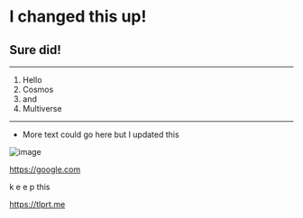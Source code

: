 # I changed this up!
## Sure did!
---
  1. Hello
  2. Cosmos
  3. and
  4. Multiverse
---
  - More text could go here but I updated this


![image](https://user-images.githubusercontent.com/10656995/131349308-2c4e7fac-002e-476b-a68b-f7042ec816f7.png)

https://google.com

k
e
e
p
this

https://tlprt.me
